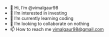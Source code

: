 - 👋 Hi, I’m @vimalgaur98
- 👀 I’m interested in investing
- 🌱 I’m currently learning coding
- 💞️ I’m looking to collaborate on nothing
- 📫 How to reach me vimalgaur98@gmail.com

<!---
vimalgaur98/vimalgaur98 is a ✨ special ✨ repository because its `README.md` (this file) appears on your GitHub profile.
You can click the Preview link to take a look at your changes.
--->

